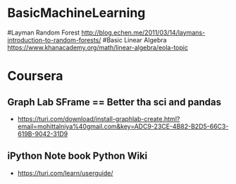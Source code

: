 # BasicMachineLearning
#Layman Random Forest
http://blog.echen.me/2011/03/14/laymans-introduction-to-random-forests/
#Basic Linear Algebra
https://www.khanacademy.org/math/linear-algebra/eola-topic

# Coursera
## Graph Lab SFrame  ==  Better tha sci and pandas

* https://turi.com/download/install-graphlab-create.html?email=mohittalniya%40gmail.com&key=ADC9-23CE-4B82-B2D5-66C3-619B-9042-31D9

## iPython Note book Python Wiki

* https://turi.com/learn/userguide/
